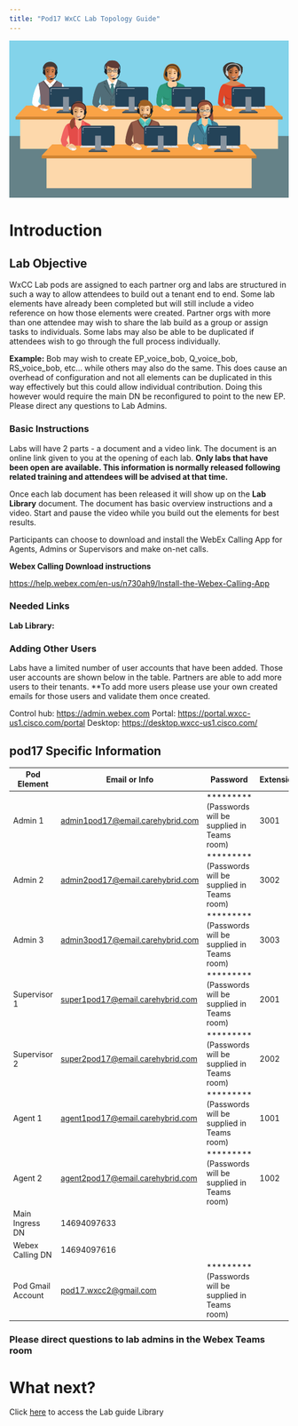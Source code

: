 ```yaml
---
title: "Pod17 WxCC Lab Topology Guide"
---
```

![description](images/webexcclab.jpg)



# Introduction

## Lab Objective

WxCC Lab pods are assigned to each partner org and labs are structured in such a way to allow attendees to build out a tenant end to end.  Some lab elements have already been completed but will still include a video reference on how those elements were created.  Partner orgs with more than one attendee may wish to share the lab build as a group or assign tasks to individuals.  Some labs may also be able to be duplicated if attendees wish to go through the full process individually.

**Example:**
Bob may wish to create EP_voice_bob, Q_voice_bob, RS_voice_bob, etc... while others may also do the same.  This does cause an overhead of configuration and not all elements can be duplicated in this way effectively but this could allow individual contribution.  Doing this however would require the main DN be reconfigured to point to the new EP. Please direct any questions to Lab Admins.

### Basic Instructions

Labs will have 2 parts - a document and a video link.  The document is an online link given to you at the opening of each lab.  **Only labs that have been open are available.  This information is normally released following related training and attendees will be advised at that time.**

Once each lab document has been released it will show up on the **Lab Library** document.  The document has basic overview instructions and a video.  Start and pause the video while you build out the elements for best results.

Participants can choose to download and install the WebEx Calling App for Agents, Admins or Supervisors and make on-net calls.

**Webex Calling Download instructions**

https://help.webex.com/en-us/n730ah9/Install-the-Webex-Calling-App

### Needed Links 
**Lab Library:**  

### Adding Other Users
Labs have a limited number of user accounts that have been added.  Those user accounts are shown below in the table.  Partners are able to add more users to their tenants.
**To add more users please use your own created emails for those users and validate them once created.
 

Control hub: https://admin.webex.com
Portal: https://portal.wxcc-us1.cisco.com/portal
Desktop: https://desktop.wxcc-us1.cisco.com/

## pod17 Specific Information

| Pod Element        | Email or Info                   | Password  | Extension |
|--------------------|---------------------------------|-----------|-----------|
| Admin 1            | admin1pod17@email.carehybrid.com | ********* (Passwords will be supplied in Teams room) | 3001      |
| Admin 2            | admin2pod17@email.carehybrid.com | ********* (Passwords will be supplied in Teams room) | 3002      |
| Admin 3            | admin3pod17@email.carehybrid.com | ********* (Passwords will be supplied in Teams room) | 3003      |
| Supervisor 1       | super1pod17@email.carehybrid.com | ********* (Passwords will be supplied in Teams room) | 2001      |
| Supervisor 2       | super2pod17@email.carehybrid.com | ********* (Passwords will be supplied in Teams room) | 2002      |
| Agent 1            | agent1pod17@email.carehybrid.com | ********* (Passwords will be supplied in Teams room) | 1001      |
| Agent 2            | agent2pod17@email.carehybrid.com | ********* (Passwords will be supplied in Teams room) | 1002      |
| Main Ingress DN | 14694097633                    |           |           |
| Webex Calling DN | 14694097616                   |           |           |
| Pod Gmail Account  | pod17.wxcc2@gmail.com            | ********* (Passwords will be supplied in Teams room) |           |

### Please direct questions to lab admins in the Webex Teams room

# What next?
Click [here](LabLibrary) to access the Lab guide Library